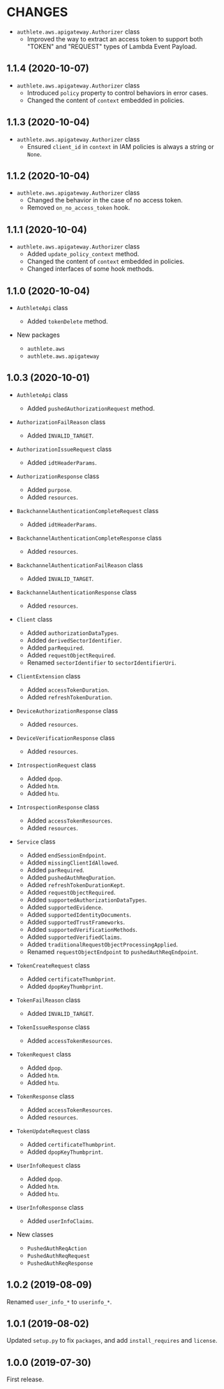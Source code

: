 CHANGES
=======

- `authlete.aws.apigateway.Authorizer` class
    * Improved the way to extract an access token to support both "TOKEN" and
      "REQUEST" types of Lambda Event Payload.


1.1.4 (2020-10-07)
------------------

- `authlete.aws.apigateway.Authorizer` class
    * Introduced `policy` property to control behaviors in error cases.
    * Changed the content of `context` embedded in policies.


1.1.3 (2020-10-04)
------------------

- `authlete.aws.apigateway.Authorizer` class
    * Ensured `client_id` in `context` in IAM policies is always a string or `None`.


1.1.2 (2020-10-04)
------------------

- `authlete.aws.apigateway.Authorizer` class
    * Changed the behavior in the case of no access token.
    * Removed `on_no_access_token` hook.


1.1.1 (2020-10-04)
------------------

- `authlete.aws.apigateway.Authorizer` class
    * Added `update_policy_context` method.
    * Changed the content of `context` embedded in policies.
    * Changed interfaces of some hook methods.


1.1.0 (2020-10-04)
------------------

- `AuthleteApi` class
    * Added `tokenDelete` method.

- New packages
    * `authlete.aws`
    * `authlete.aws.apigateway`


1.0.3 (2020-10-01)
------------------

- `AuthleteApi` class
    * Added `pushedAuthorizationRequest` method.

- `AuthorizationFailReason` class
    * Added `INVALID_TARGET`.

- `AuthorizationIssueRequest` class
    * Added `idtHeaderParams`.

- `AuthorizationResponse` class
    * Added `purpose`.
    * Added `resources`.

- `BackchannelAuthenticationCompleteRequest` class
    * Added `idtHeaderParams`.

- `BackchannelAuthenticationCompleteResponse` class
    * Added `resources`.

- `BackchannelAuthenticationFailReason` class
    * Added `INVALID_TARGET`.

- `BackchannelAuthenticationResponse` class
    * Added `resources`.

- `Client` class
    * Added `authorizationDataTypes`.
    * Added `derivedSectorIdentifier`.
    * Added `parRequired`.
    * Added `requestObjectRequired`.
    * Renamed `sectorIdentifier` to `sectorIdentifierUri`.

- `ClientExtension` class
    * Added `accessTokenDuration`.
    * Added `refreshTokenDuration`.

- `DeviceAuthorizationResponse` class
    * Added `resources`.

- `DeviceVerificationResponse` class
    * Added `resources`.

- `IntrospectionRequest` class
    * Added `dpop`.
    * Added `htm`.
    * Added `htu`.

- `IntrospectionResponse` class
    * Added `accessTokenResources`.
    * Added `resources`.

- `Service` class
    * Added `endSessionEndpoint`.
    * Added `missingClientIdAllowed`.
    * Added `parRequired`.
    * Added `pushedAuthReqDuration`.
    * Added `refreshTokenDurationKept`.
    * Added `requestObjectRequired`.
    * Added `supportedAuthorizationDataTypes`.
    * Added `supportedEvidence`.
    * Added `supportedIdentityDocuments`.
    * Added `supportedTrustFrameworks`.
    * Added `supportedVerificationMethods`.
    * Added `supportedVerifiedClaims`.
    * Added `traditionalRequestObjectProcessingApplied`.
    * Renamed `requestObjectEndpoint` to `pushedAuthReqEndpoint`.

- `TokenCreateRequest` class
    * Added `certificateThumbprint`.
    * Added `dpopKeyThumbprint`.

- `TokenFailReason` class
    * Added `INVALID_TARGET`.

- `TokenIssueResponse` class
    * Added `accessTokenResources`.

- `TokenRequest` class
    * Added `dpop`.
    * Added `htm`.
    * Added `htu`.

- `TokenResponse` class
    * Added `accessTokenResources`.
    * Added `resources`.

- `TokenUpdateRequest` class
    * Added `certificateThumbprint`.
    * Added `dpopKeyThumbprint`.

- `UserInfoRequest` class
    * Added `dpop`.
    * Added `htm`.
    * Added `htu`.

- `UserInfoResponse` class
    * Added `userInfoClaims`.

- New classes
    * `PushedAuthReqAction`
    * `PushedAuthReqRequest`
    * `PushedAuthReqResponse`


1.0.2 (2019-08-09)
------------------

Renamed `user_info_*` to `userinfo_*`.


1.0.1 (2019-08-02)
------------------

Updated `setup.py` to fix `packages`, and add `install_requires` and `license`.


1.0.0 (2019-07-30)
------------------

First release.
